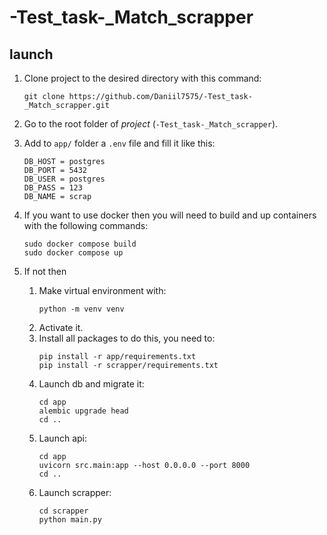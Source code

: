 # -Test_task-_Match_scrapper

## launch
1. Clone project to the desired directory with this command:
    ```
    git clone https://github.com/Daniil7575/-Test_task-_Match_scrapper.git
    ```
2. Go to the root folder of *project* (`-Test_task-_Match_scrapper`).
3. Add to `app/` folder a `.env` file and fill it like this:
    ```
    DB_HOST = postgres
    DB_PORT = 5432
    DB_USER = postgres
    DB_PASS = 123
    DB_NAME = scrap
    ```
4. If you want to use docker then you will need to build and up containers with the following commands:
    ```
    sudo docker compose build
    sudo docker compose up
    ```

5. If not then
    1. Make virtual environment with:
        ```
        python -m venv venv
        ```
    2. Activate it.
    3. Install all packages to do this, you need to:
        ```
        pip install -r app/requirements.txt
        pip install -r scrapper/requirements.txt
        ``` 
    4. Launch db and migrate it:
        ```
        cd app
        alembic upgrade head
        cd ..
        ```
    5. Launch api:
        ```
        cd app
        uvicorn src.main:app --host 0.0.0.0 --port 8000
        cd ..
        ```
    6. Launch scrapper:
        ```
        cd scrapper
        python main.py
        ```

